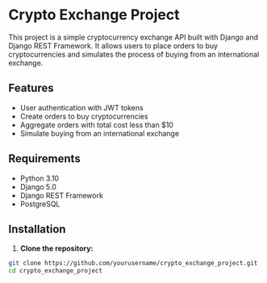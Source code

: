 # Crypto Exchange Project

This project is a simple cryptocurrency exchange API built with Django and Django REST Framework. It allows users to place orders to buy cryptocurrencies and simulates the process of buying from an international exchange.

## Features

- User authentication with JWT tokens
- Create orders to buy cryptocurrencies
- Aggregate orders with total cost less than $10
- Simulate buying from an international exchange

## Requirements

- Python 3.10
- Django 5.0
- Django REST Framework
- PostgreSQL

## Installation

1. **Clone the repository:**

```bash
git clone https://github.com/yourusername/crypto_exchange_project.git
cd crypto_exchange_project
